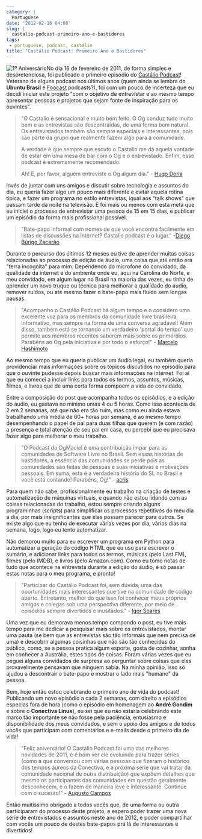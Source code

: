 ```yaml
---
category: |
  Portuguese
date: "2012-02-16 04:08"
slug: |
  castalio-podcast-primeiro-ano-e-bastidores
tags:
 - portuguese, podcast, castálio
title: "Castálio Podcast: Primeiro Ano e Bastidores"
---
```


![1º
Aniversário](http://farm8.staticflickr.com/7014/6768863505_0bf59f76a3_m_d.jpg)No
dia 16 de fevereiro de 2011, de forma simples e despretenciosa, foi
publicado o primeiro episódio do [Castálio
Podcast](http://castalio.info)! Veterano de alguns podcast nos últimos
anos (quem ainda se lembra do **Ubuntu Brasil** e
[Foocast](http://foocast.wordpress.com/) podcasts?), foi com um pouco de
incerteza que eu decidi iniciar este projeto "com o objetivo de
entrevistar e ao mesmo tempo apresentar pessoas e projetos que sejam
fonte de inspiração para os ouvintes".

> \"O Castalio é sensacional e muito bem feito. O Og conduz tudo muito
> bem e as entrevistas são descontraídas, de uma forma bem natural. Os
> entrevistados também são sempre especiais e interessantes, pois são
> parte da grupo que realmente fazem algo para a comunidade.
>
> A verdade é que sempre que escuto o Castalio me dá aquela vontade de
> estar em uma mesa de bar com o Og e o entrevistado. Enfim, esse
> podcast é extremamente recomendado.
>
> Ah! E, por favor, alguém entreviste o Og algum dia." - [Hugo
> Doria](http://hdoria.com/)

Invés de juntar com uns amigos e discutir sobre tecnologia e assuntos do
dia, eu queria fazer algo um pouco mais diferente e evitar aquela rotina
típica, e fazer um programa no estilo entrevistas, igual aos "talk
shows" que passam tarde da noite na televisão. E foi mais ou menos com
esta meta que eu iniciei o processo de entrevistar uma pessoa de 15 em
15 dias, e publicar um episódio da forma mais profissional possível.

> \"Bate-papo informal com nomes de que você encontra facilmente em
> listas de discussões na Internet? Castalio podcast é o lugar.\"
> -[Diego Búrigo Zacarão](http://diegobz.net/)

Durante o percurso dos últimos 12 meses eu tive de aprender muitas
coisas relacionadas ao processo de edição de áudio, uma coisa que até
então era "terra incognita" para mim. Dependendo do microfone do
convidado, da qualidade da internet e do ambiente onde eu, aqui na
Carolina do Norte, e meu convidado, em algum lugar no Brasil na maioria
das vezes, eu tinha de aprender um novo truque ou técnica para melhorar
a qualidade do áudio, remover ruídos, ou até mesmo fazer o bate-papo
mais fluído sem longas pausas.

> \"Acompanho o Castálio Podcast há algum tempo e o considero uma
> excelente voz para os membros da comunidade livre brasileira.
> Informativo, mas sempre na forma de uma conversa agradável! Além
> disso, também está se tornando um verdadeiro 'portal do tempo' que
> permite aos membros recentes saberem mais sobre os primórdios.
> Parabéns ao Og pela iniciativa e por todo o esforço!\" - [Marcelo
> Hashimoto](https://launchpad.net/polly)

Ao mesmo tempo que eu queria publicar um áudio legal, eu também queria
providenciar mais informações sobre os tópicos discutidos no episódio
para que o ouvinte pudesse depois buscar mais informações na internet.
Foi aí que eu comecei a incluir links para todos os termos, assuntos,
músicas, filmes, e livros que de uma certa forma compoem a vida do
convidado.

Entre a composição do post que acompanha todos os episódios, e a edição
do áudio, eu gastava no mínimo umas 4 ou 5 horas. Como isso acontecia de
2 em 2 semanas, até que não era tão ruim, mas como eu ainda estava
trabalhando uma média de 60+ horas por semana, e ao mesmo tempo
desempenhando o papel de pai para duas filhas que querem (e com razão) a
presença e total atenção de seu pai em casa, eu percebi que eu precisava
fazer algo para melhorar o meu trabalho.

> \"O Podcast do OgMaciel é uma contribuição ímpar para as comunidades
> de Software Livre no Brasil. Sem essas histórias de bastidores, a
> essência das comunidades se perde pois as comunidades são feitas de
> pessoas e suas iniciativas e motivações pessoais. Em suma, esta é a
> verdadeira história do SL no Brasil e você está contando! Parabéns,
> Og!\" - [acris](http://softwarelivre.org/acris/blog)

Para quem não sabe, profissionalmente eu trabalho na criação de testes e
automatização de máquinas virtuais, e quando não estou lidando com as
coisas relacionadas do trabalho, estou sempre criando alguns
programinhas (scripts) para simplificar os processos repetitivos do meu
dia a dia, por mais insignificantes que elas possam parecer para outros.
Se existe algo que eu tenho de executar várias vezes por dia, vários
dias na semana, logo, logo eu tento automatizar.

Não demorou muito para eu escrever um programa em Python para
automatizar a geração do código HTML que eu uso para escrever o sumário,
e adicionar links para todos os termos, músicas (pelo Last.FM), filmes
(pelo IMDB), e livros (pelo Amazon.com). Como eu tomo notas de tudo que
acontece na entrevista durante a edição do áudio, é só passar estas
notas para o meu programa, e pronto!

> \"Participar do Castálio Podcast foi, sem dúvida, uma das
> oportunidades mais interessantes que tive na comunidade de código
> aberto. Entretanto, melhor do que isso foi conhecer meus próprios
> amigos e colegas sob uma perspectiva diferente, por meio de episódios
> sempre divertidos e inusitados.\" - [Igor
> Soares](http://igorsoares.com/)

Uma vez que eu demorava menos tempo compondo o post, eu tive mais tempo
para me dedicar a pesquisar mais sobre os entrevistados, montar uma
pauta (se bem que as entrevistas são tão informais que nem precisa de
uma) e descobrir algumas coisinhas que não são tão conhecidas do
público, como, se a pessoa pratica algum esporte, gosta de cozinhar,
sonha em conhecer a Austrália, estes tipos de coisas. Foram várias vezes
que eu peguei alguns convidados de surpresa ao perguntar sobre coisas
que eles provavelmente pensavam que ninguem sabia. Na minha opinião,
isso só ajudou a descontrair o bate-papo e mostrar o lado mais "humano"
da pessoa.

Bem, hoje então estou celebrando o primeiro ano de vida do podcast!
Publicando um novo episódio a cada 2 semanas, com direito a episódios
especias fora de hora (como o episódio em homenagem ao **André Gondim**
e sobre o **Conectiva Linux**), eu sei que eu não estaria celebrando
este marco tão importante se não fosse pela paciência, entusiasmo e
disponibilidade dos meus convidados, e sem o apoio dos amigos e de todos
vocês que participam com comentários e e-mails desde o primeiro dia de
vida!

> \"Feliz aniversário! O Castálio Podcast foi uma das melhores novidades
> de 2011, e é bom ver ele evoluindo para trazer séries (como a que
> conversou com várias pessoas que fizeram o histórico dos tempos áureos
> da Conectiva, e a próxima série que vai tratar da comunidade nacional
> de outra distribuição) que expõem detalhes que mesmo os participantes
> das comunidades em questão geralmente desconhecem, e o fazem de
> maneira leve e interessante. Continue com o sucesso!\" - [Augusto
> Campos](http://augustocampos.net/)

Então muitíssimo obrigado a todos vocês que, de uma forma ou outra
participaram do processo deste projeto, e espero poder trazer uma nova
série de entrevistados e assuntos neste ano de 2012, e poder
compartilhar com vocês um pouco de destes bate-papos prá lá de
interessantes e divertidos!
